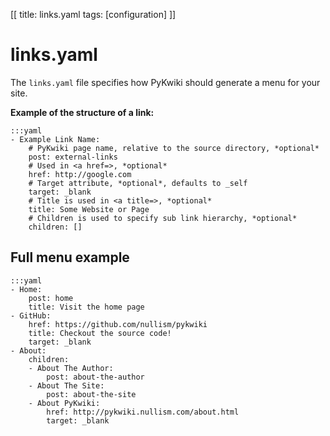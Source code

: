 [[
title: links.yaml
tags: [configuration]
]]

# links.yaml


The `links.yaml` file specifies how PyKwiki should generate a menu for your site. 

**Example of the structure of a link:**

    :::yaml
    - Example Link Name:
        # PyKwiki page name, relative to the source directory, *optional*
        post: external-links
        # Used in <a href=>, *optional* 
        href: http://google.com
        # Target attribute, *optional*, defaults to _self
        target: _blank
        # Title is used in <a title=>, *optional*
        title: Some Website or Page
        # Children is used to specify sub link hierarchy, *optional*
        children: []

## Full menu example

    :::yaml
    - Home:
        post: home
        title: Visit the home page
    - GitHub:
        href: https://github.com/nullism/pykwiki
        title: Checkout the source code!
        target: _blank
    - About:
        children:
        - About The Author:
            post: about-the-author
        - About The Site:
            post: about-the-site
        - About PyKwiki:
            href: http://pykwiki.nullism.com/about.html
            target: _blank


        
